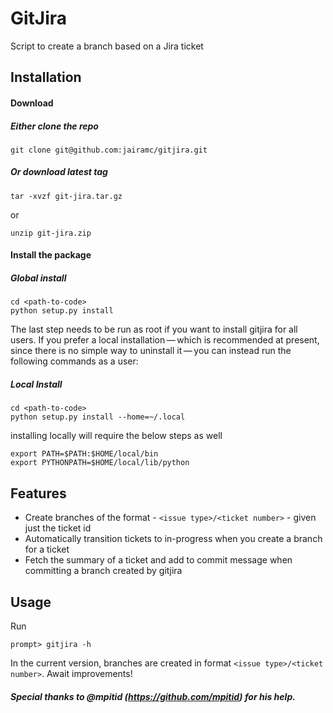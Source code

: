 GitJira
========

Script to create a branch based on a Jira ticket

Installation
---------------
#### Download

##### Either clone the repo
```console
git clone git@github.com:jairamc/gitjira.git
```

##### Or download latest tag
```console
tar -xvzf git-jira.tar.gz
```
or
```console
unzip git-jira.zip
```

#### Install the package

##### Global install
```console
cd <path-to-code>
python setup.py install
```
The last step needs to be run as root if you want to install gitjira for all users. If you prefer a local installation — which is recommended at present, since there is no simple way to uninstall it — you can instead run the following commands as a user:

##### Local Install
```console
cd <path-to-code>
python setup.py install --home=~/.local
```
installing locally will require the below steps as well 

```console
export PATH=$PATH:$HOME/local/bin
export PYTHONPATH=$HOME/local/lib/python
```

Features
---------------

- Create branches of the format - ```<issue type>/<ticket number>``` - given just the ticket id
- Automatically transition tickets to in-progress when you create a branch for a ticket
- Fetch the summary of a ticket and add to commit message when committing a branch created by gitjira

Usage
---------------
Run 
```console
prompt> gitjira -h
```
In the current version, branches are created in format ```<issue type>/<ticket number>```. Await improvements!


##### Special thanks to @mpitid (https://github.com/mpitid) for his help. 
